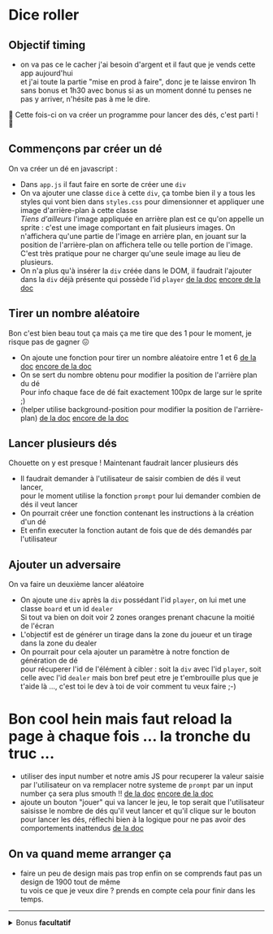 # Dice roller

## Objectif timing

- on va pas ce le cacher j'ai besoin d'argent et il faut que je vends cette app aujourd'hui  
  et j'ai toute la partie "mise en prod à faire", donc je te laisse environ 1h sans bonus et 1h30 avec bonus
  si as un moment donné tu penses ne pas y arriver, n'hésite pas à me le dire.  

:game_die: Cette fois-ci on va créer un programme pour lancer des dés, c'est parti ! :game_die:

## Commençons par créer un dé

On va créer un dé en javascript :
- Dans `app.js` il faut faire en sorte de créer une `div`
- On va ajouter une classe `dice` à cette `div`, ça tombe bien il y a tous les styles qui vont bien dans `styles.css` pour dimensionner et appliquer une image d'arrière-plan à cette classe  
_Tiens d'ailleurs_ l'image appliquée en arrière plan est ce qu'on appelle un sprite : c'est une image comportant en fait plusieurs images. On n'affichera qu'une partie de l'image en arrière plan, en jouant sur la position de l'arrière-plan on affichera telle ou telle portion de l'image. C'est très pratique pour ne charger qu'une seule image au lieu de plusieurs.
- On n'a plus qu'à insérer la `div` créée dans le DOM, il faudrait l'ajouter dans la `div` déjà présente qui possède l'id `player`
[de la doc](https://developer.mozilla.org/en-US/docs/Web/API/Document/querySelector)
[encore de la doc](https://developer.mozilla.org/en-US/docs/Web/API/Element/append)

## Tirer un nombre aléatoire

Bon c'est bien beau tout ça mais ça me tire que des 1 pour le moment, je risque pas de gagner :confounded:

- On ajoute une fonction pour tirer un nombre aléatoire entre 1 et 6
[de la doc](https://developer.mozilla.org/en-US/docs/Web/JavaScript/Reference/Global_Objects/Math/random)
[encore de la doc](https://developer.mozilla.org/en-US/docs/Web/JavaScript/Reference/Global_Objects/Math/floor)
- On se sert du nombre obtenu pour modifier la position de l'arrière plan du dé  
Pour info chaque face de dé fait exactement 100px de large sur le sprite ;)
- (helper utilise background-position pour modifier la position de l'arrière-plan)
[de la doc](https://developer.mozilla.org/en-US/docs/Web/API/HTMLElement/style)
[encore de la doc](https://www.w3schools.com/jsref/prop_html_style.asp)

## Lancer plusieurs dés

Chouette on y est presque ! Maintenant faudrait lancer plusieurs dés

- Il faudrait demander à l'utilisateur de saisir combien de dés il veut lancer,  
pour le moment utilise la fonction `prompt` pour lui demander combien de dés il veut lancer
- On pourrait créer une fonction contenant les instructions à la création d'un dé
- Et enfin executer la fonction autant de fois que de dés demandés par l'utilisateur

## Ajouter un adversaire

On va faire un deuxième lancer aléatoire

- On ajoute une `div` après la `div` possédant l'id `player`, on lui met une classe `board` et un id `dealer`  
  Si tout va bien on doit voir 2 zones oranges prenant chacune la moitié de l'écran
- L'objectif est de générer un tirage dans la zone du joueur et un tirage dans la zone du dealer
- On pourrait pour cela ajouter un paramètre à notre fonction de génération de dé  
pour récuperer l'id de l'élément à cibler : soit la `div` avec l'id `player`, soit celle avec l'id `dealer`
mais bon bref peut etre je t'embrouille plus que je t'aide là ..., c'est toi le dev à toi de voir comment tu veux faire ;-)

# Bon cool hein mais faut reload la page à chaque fois ... la tronche du truc ...

- utiliser des input number et notre amis JS pour recuperer la valeur saisie par l'utilisateur
on va remplacer notre systeme de `prompt` par un input number ça sera plus smouth !! 
  [de la doc](https://developer.mozilla.org/fr/docs/Web/HTML/Reference/Elements/label)
  [encore de la doc](https://developer.mozilla.org/en-US/docs/Web/HTML/Reference/Elements/input)
- ajoute un bouton "jouer" qui va lancer le jeu, le top serait que l'utilisateur saisisse le nombre de dés qu'il veut lancer
et qu'il clique sur le bouton pour lancer les dés, réflechi bien à la logique pour ne pas avoir des comportements inattendus
[de la doc](https://developer.mozilla.org/en-US/docs/Web/API/EventTarget/addEventListener)

## On va quand meme arranger ça

- faire un peu de design mais pas trop enfin on se comprends faut pas un design de 1900 tout de même  
tu vois ce que je veux dire ? prends en compte cela pour finir dans les temps.

---

<details>
<summary>
  Bonus <strong>facultatif</strong>
</summary>

## Calculer un score

- Maintenant qu'on a deux joueurs, il faudrait qu'on puisse calculer le score de chaque joueur
- On va faire ça en ajoutant une fonction qui va additionner les valeurs de chaque dé
- [de la doc](https://developer.mozilla.org/en-US/docs/Web/JavaScript/Reference/Global_Objects/Array/reduce)
- on va afficher le score du player et du dealer dans une div
- on va afficher un message " you win " ou " you lose " selon le score du player et du dealer

</details>

